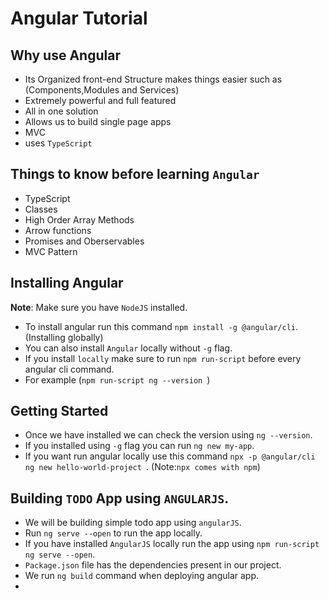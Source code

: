 # Angular Tutorial

## Why use Angular
- Its Organized front-end Structure makes things easier such as (Components,Modules and Services)
-  Extremely powerful and full featured
-  All in one solution
-  Allows us to build single page apps
-  MVC
-  uses `TypeScript`

## Things to know before learning `Angular`
- TypeScript
- Classes
- High Order Array Methods
- Arrow functions
- Promises and Oberservables
- MVC Pattern

## Installing Angular
**Note**: Make sure you have `NodeJS` installed.
- To install angular run this command `npm install -g @angular/cli`. (Installing globally)
- You can also install `Angular` locally without `-g` flag.
- If you install `locally` make sure to run `npm run-script` before every angular cli command.
- For example (`npm run-script ng --version `)

## Getting Started
- Once we have installed we can check the version using `ng --version`.
- If you installed using `-g` flag you can run `ng new my-app`.
- If you want run angular locally use this command `npx -p @angular/cli ng new hello-world-project `. (Note:`npx comes with npm`)

## Building `TODO` App using `ANGULARJS`.
- We will be building simple todo app using `angularJS`.
- Run `ng serve --open` to run the app locally. 
- If you have installed `AngularJS` locally run the app using `npm run-script ng serve --open`.
- `Package.json` file has the dependencies present in our project.
- We run `ng build` command when deploying angular app.
- 

